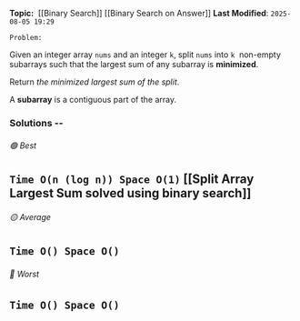 **Topic:**  [[Binary Search]] [[Binary Search on Answer]]
**Last Modified**:  `2025-08-05 19:29`

`Problem:`

Given an integer array `nums` and an integer `k`, split `nums` into `k` 
non-empty subarrays such that the largest sum of any subarray is **minimized**.

Return _the minimized largest sum of the split_.

A **subarray** is a contiguous part of the array.

### Solutions -- 

###### 🟢 Best
 `Time O(n (log n)) Space O(1)` [[Split Array Largest Sum solved using binary search]]
----------------------------------------------------------------------------------------------
###### 🟡 Average
 `Time O() Space O()` 
----------------------------------------------------------------------------------------------
###### 🔴 Worst
 `Time O() Space O()` 
----------------------------------------------------------------------------------------------